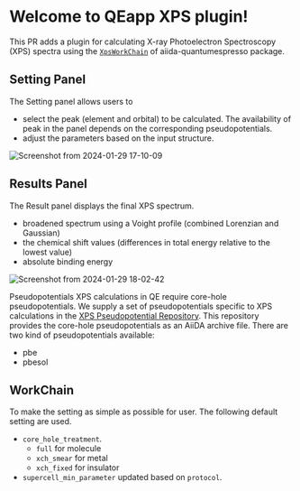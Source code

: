 
Welcome to QEapp XPS plugin!
===========================================

This PR adds a plugin for calculating X-ray Photoelectron Spectroscopy (XPS) spectra using the [`XpsWorkChain`](https://github.com/aiidateam/aiida-quantumespresso/blob/main/src/aiida_quantumespresso/workflows/xps.py) of aiida-quantumespresso package.

## Setting Panel
The Setting panel allows users to
- select the peak (element and orbital) to be calculated. The availability of peak in the panel depends on the corresponding pseudopotentials.
- adjust the parameters based on the input structure.

![Screenshot from 2024-01-29 17-10-09](https://github.com/aiidalab/aiidalab-qe/assets/11457659/d92574a1-6213-4aea-b949-a06bb45a7e3e)


## Results Panel
The Result panel displays the final XPS spectrum.
- broadened spectrum using a Voight profile (combined Lorenzian and Gaussian)
- the chemical shift values (differences in total energy relative to the lowest value)
- absolute binding energy

![Screenshot from 2024-01-29 18-02-42](https://github.com/aiidalab/aiidalab-qe/assets/11457659/a8ab265d-08a3-411e-a22c-83ed0840752f)


Pseudopotentials
XPS calculations in QE require core-hole pseudopotentials. We supply a set of pseudopotentials specific to XPS calculations in the [XPS Pseudopotential Repository](https://github.com/superstar54/xps-data). This repository provides the core-hole pseudopotentials as an AiiDA archive file. There are two kind of pseudopotentials available:
- pbe
- pbesol

## WorkChain
To make the setting as simple as possible for user. The following default setting are used.
- `core_hole_treatment`. 
  - `full` for molecule
  - `xch_smear` for metal
  - `xch_fixed` for insulator
- `supercell_min_parameter` updated based on `protocol`.
